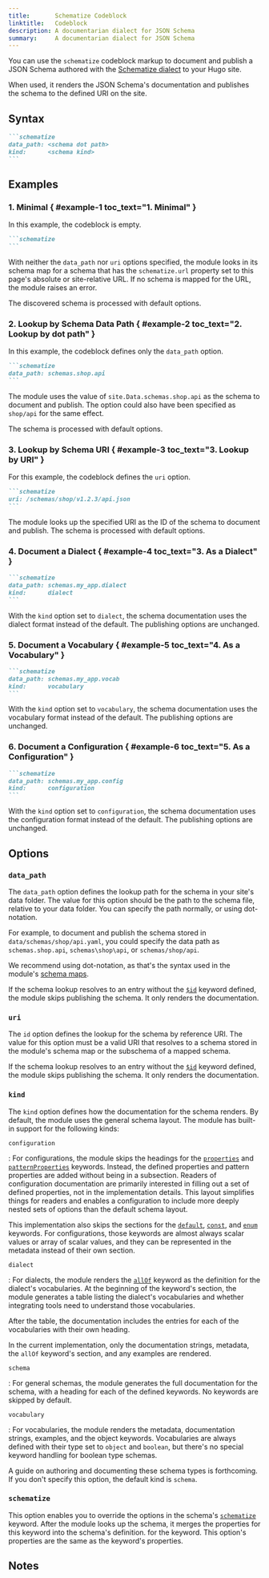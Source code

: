 ```yaml
---
title:       Schematize Codeblock
linktitle:   Codeblock
description: A documentarian dialect for JSON Schema
summary:     A documentarian dialect for JSON Schema
---
```


You can use the `schematize` codeblock markup to document and publish a JSON Schema authored with
the [Schematize dialect][01] to your Hugo site.

When used, it renders the JSON Schema's documentation and publishes the schema to the defined URI
on the site.

## Syntax

``````markdown
```schematize
data_path: <schema dot path>
kind:      <schema kind>
```
``````

## Examples

### 1. Minimal { #example-1 toc_text="1. Minimal" }

In this example, the codeblock is empty.

``````markdown
```schematize
```
``````

With neither the `data_path` nor `uri` options specified, the module looks in its schema map for a
schema that has the `schematize.url` property set to this page's absolute or site-relative URL. If
no schema is mapped for the URL, the module raises an error.

The discovered schema is processed with default options.

### 2. Lookup by Schema Data Path { #example-2 toc_text="2. Lookup by dot path" }

In this example, the codeblock defines only the `data_path` option.

``````markdown
```schematize
data_path: schemas.shop.api
```
``````

The module uses the value of `site.Data.schemas.shop.api` as the schema to document and publish. The
option could also have been specified as `shop/api` for the same effect.

The schema is processed with default options.

### 3. Lookup by Schema URI { #example-3 toc_text="3. Lookup by URI" }

For this example, the codeblock defines the `uri` option.

``````markdown
```schematize
uri: /schemas/shop/v1.2.3/api.json
```
``````

The module looks up the specified URI as the ID of the schema to document and publish. The schema
is processed with default options.

### 4. Document a Dialect { #example-4 toc_text="3. As a Dialect" }

``````markdown
```schematize
data_path: schemas.my_app.dialect
kind:      dialect
```
``````

With the `kind` option set to `dialect`, the schema documentation uses the dialect format instead
of the default. The publishing options are unchanged.

### 5. Document a Vocabulary { #example-5 toc_text="4. As a Vocabulary" }

``````markdown
```schematize
data_path: schemas.my_app.vocab
kind:      vocabulary
```
``````

With the `kind` option set to `vocabulary`, the schema documentation uses the vocabulary format
instead of the default. The publishing options are unchanged.

### 6. Document a Configuration { #example-6 toc_text="5. As a Configuration" }

``````markdown
```schematize
data_path: schemas.my_app.config
kind:      configuration
```
``````

With the `kind` option set to `configuration`, the schema documentation uses the configuration
format instead of the default. The publishing options are unchanged.

## Options

### `data_path`

The `data_path` option defines the lookup path for the schema in your site's data folder. The value
for this option should be the path to the schema file, relative to your data folder. You can
specify the path normally, or using dot-notation.

For example, to document and publish the schema stored in `data/schemas/shop/api.yaml`, you could
specify the data path as `schemas.shop.api`, `schemas\shop\api`, or `schemas/shop/api`.

We recommend using dot-notation, as that's the syntax used in the module's [schema maps][aa].

If the schema lookup resolves to an entry without the [`$id`][ab] keyword defined, the module skips
publishing the schema. It only renders the documentation.

### `uri`

The `id` option defines the lookup for the schema by reference URI. The value for this option must
be a valid URI that resolves to a schema stored in the module's schema map or the subschema of
a mapped schema.

If the schema lookup resolves to an entry without the [`$id`][ab] keyword defined, the module skips
publishing the schema. It only renders the documentation.

### `kind`

The `kind` option defines how the documentation for the schema renders. By default, the module uses
the general schema layout. The module has built-in support for the following kinds:

`configuration`

: For configurations, the module skips the headings for the [`properties`][ac] and
  [`patternProperties`][ad] keywords. Instead, the defined properties and pattern properties are
  added without being in a subsection. Readers of configuration documentation are primarily
  interested in filling out a set of defined properties, not in the implementation details. This
  layout simplifies things for readers and enables a configuration to include more deeply nested
  sets of options than the default schema layout.

  This implementation also skips the sections for the [`default`][ae], [`const`][af], and
  [`enum`][ag] keywords. For configurations, those keywords are almost always scalar values or
  array of scalar values, and they can be represented in the metadata instead of their own section.

`dialect`

: For dialects, the module renders the [`allOf`][ah] keyword as the definition for the dialect's
  vocabularies. At the beginning of the keyword's section, the module generates a table listing
  the dialect's vocabularies and whether integrating tools need to understand those vocabularies.

  After the table, the documentation includes the entries for each of the vocabularies with their
  own heading.

  In the current implementation, only the documentation strings, metadata, the `allOf` keyword's
  section, and any examples are rendered.

`schema`

: For general schemas, the module generates the full documentation for the schema, with a heading
  for each of the defined keywords. No keywords are skipped by default.

`vocabulary`

: For vocabularies, the module renders the metadata, documentation strings, examples, and the
  object keywords. Vocabularies are always defined with their type set to `object` and `boolean`,
  but there's no special keyword handling for boolean type schemas.

A guide on authoring and documenting these schema types is forthcoming. If you don't specify this
option, the default kind is `schema`.

### `schematize`

This option enables you to override the options in the schema's [`schematize`][sa] keyword. After the
module looks up the schema, it merges the properties for this keyword into the schema's definition.
for the keyword. This option's properties are the same as the keyword's properties.

## Notes

[01]: /dialects/v0/compatible
[aa]: ../config/schema_maps.md
[ab]: /vocabularies/core/id
[ac]: /vocabularies/applicator/properties
[ad]: /vocabularies/applicator/patternProperties
[ae]: /vocabularies/meta-data/default
[af]: /vocabularies/validation/const
[ag]: /vocabularies/validation/enum
[ah]: /vocabularies/applicator/allOf
[sa]: /vocabularies/schematize/#properties.schematize.properties
